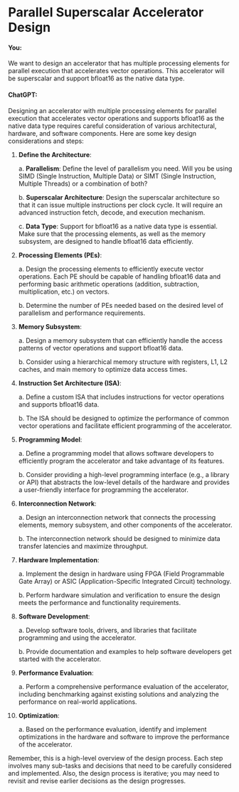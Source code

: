 # Parallel Superscalar Accelerator Design

#### You:
We want to design an accelerator that has multiple processing elements for parallel execution that accelerates vector operations. This accelerator will be superscalar and support bfloat16 as the native data type.

#### ChatGPT:
Designing an accelerator with multiple processing elements for parallel execution that accelerates vector operations and supports bfloat16 as the native data type requires careful consideration of various architectural, hardware, and software components. Here are some key design considerations and steps:

1. **Define the Architecture**:

   a. **Parallelism**: Define the level of parallelism you need. Will you be using SIMD (Single Instruction, Multiple Data) or SIMT (Single Instruction, Multiple Threads) or a combination of both?

   b. **Superscalar Architecture**: Design the superscalar architecture so that it can issue multiple instructions per clock cycle. It will require an advanced instruction fetch, decode, and execution mechanism.

   c. **Data Type**: Support for bfloat16 as a native data type is essential. Make sure that the processing elements, as well as the memory subsystem, are designed to handle bfloat16 data efficiently.

2. **Processing Elements (PEs)**:

   a. Design the processing elements to efficiently execute vector operations. Each PE should be capable of handling bfloat16 data and performing basic arithmetic operations (addition, subtraction, multiplication, etc.) on vectors.

   b. Determine the number of PEs needed based on the desired level of parallelism and performance requirements.

3. **Memory Subsystem**:

   a. Design a memory subsystem that can efficiently handle the access patterns of vector operations and support bfloat16 data.

   b. Consider using a hierarchical memory structure with registers, L1, L2 caches, and main memory to optimize data access times.

4. **Instruction Set Architecture (ISA)**:

   a. Define a custom ISA that includes instructions for vector operations and supports bfloat16 data.

   b. The ISA should be designed to optimize the performance of common vector operations and facilitate efficient programming of the accelerator.

5. **Programming Model**:

   a. Define a programming model that allows software developers to efficiently program the accelerator and take advantage of its features.

   b. Consider providing a high-level programming interface (e.g., a library or API) that abstracts the low-level details of the hardware and provides a user-friendly interface for programming the accelerator.

6. **Interconnection Network**:

   a. Design an interconnection network that connects the processing elements, memory subsystem, and other components of the accelerator.

   b. The interconnection network should be designed to minimize data transfer latencies and maximize throughput.

7. **Hardware Implementation**:

   a. Implement the design in hardware using FPGA (Field Programmable Gate Array) or ASIC (Application-Specific Integrated Circuit) technology.

   b. Perform hardware simulation and verification to ensure the design meets the performance and functionality requirements.

8. **Software Development**:

   a. Develop software tools, drivers, and libraries that facilitate programming and using the accelerator.

   b. Provide documentation and examples to help software developers get started with the accelerator.

9. **Performance Evaluation**:

   a. Perform a comprehensive performance evaluation of the accelerator, including benchmarking against existing solutions and analyzing the performance on real-world applications.

10. **Optimization**:

    a. Based on the performance evaluation, identify and implement optimizations in the hardware and software to improve the performance of the accelerator.

Remember, this is a high-level overview of the design process. Each step involves many sub-tasks and decisions that need to be carefully considered and implemented. Also, the design process is iterative; you may need to revisit and revise earlier decisions as the design progresses.
